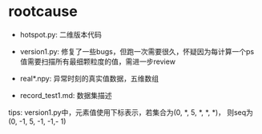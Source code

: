 # rootcause

- hotspot.py: 二维版本代码

- version1.py: 修复了一些bugs，但跑一次需要很久，怀疑因为每计算一个ps值需要扫描所有最细颗粒度的值，需进一步review

- real*.npy: 异常时刻的真实值数据，五维数组

- record_test1.md: 数据集描述

tips: version1.py中，元素值使用下标表示，若集合为(0, *, 5, *, *, *)， 则seq为(0, -1, 5, -1, -1,- 1)